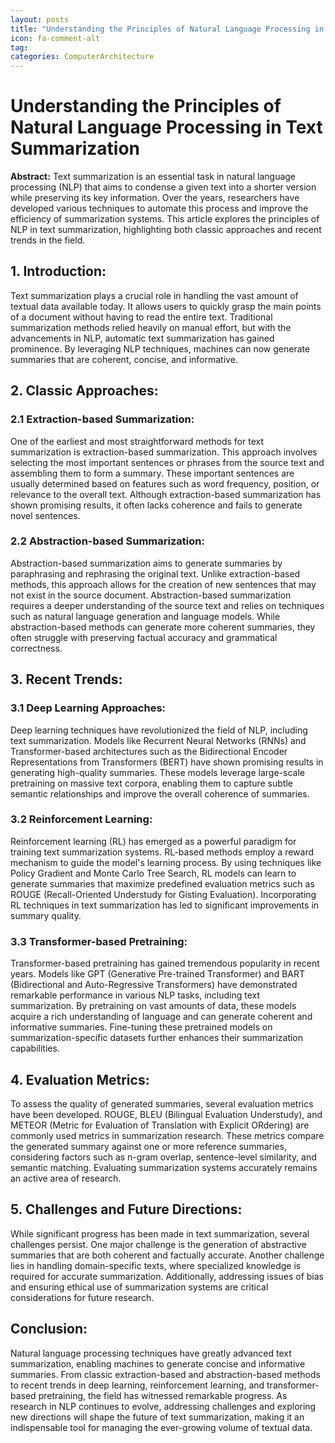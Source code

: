 ```yaml
---
layout: posts
title: "Understanding the Principles of Natural Language Processing in Text Summarization"
icon: fa-comment-alt
tag:      
categories: ComputerArchitecture
---
```



# Understanding the Principles of Natural Language Processing in Text Summarization

**Abstract:**
Text summarization is an essential task in natural language processing (NLP) that aims to condense a given text into a shorter version while preserving its key information. Over the years, researchers have developed various techniques to automate this process and improve the efficiency of summarization systems. This article explores the principles of NLP in text summarization, highlighting both classic approaches and recent trends in the field.

## 1. Introduction:
Text summarization plays a crucial role in handling the vast amount of textual data available today. It allows users to quickly grasp the main points of a document without having to read the entire text. Traditional summarization methods relied heavily on manual effort, but with the advancements in NLP, automatic text summarization has gained prominence. By leveraging NLP techniques, machines can now generate summaries that are coherent, concise, and informative.

## 2. Classic Approaches:
### 2.1 Extraction-based Summarization:
One of the earliest and most straightforward methods for text summarization is extraction-based summarization. This approach involves selecting the most important sentences or phrases from the source text and assembling them to form a summary. These important sentences are usually determined based on features such as word frequency, position, or relevance to the overall text. Although extraction-based summarization has shown promising results, it often lacks coherence and fails to generate novel sentences.

### 2.2 Abstraction-based Summarization:
Abstraction-based summarization aims to generate summaries by paraphrasing and rephrasing the original text. Unlike extraction-based methods, this approach allows for the creation of new sentences that may not exist in the source document. Abstraction-based summarization requires a deeper understanding of the source text and relies on techniques such as natural language generation and language models. While abstraction-based methods can generate more coherent summaries, they often struggle with preserving factual accuracy and grammatical correctness.

## 3. Recent Trends:
### 3.1 Deep Learning Approaches:
Deep learning techniques have revolutionized the field of NLP, including text summarization. Models like Recurrent Neural Networks (RNNs) and Transformer-based architectures such as the Bidirectional Encoder Representations from Transformers (BERT) have shown promising results in generating high-quality summaries. These models leverage large-scale pretraining on massive text corpora, enabling them to capture subtle semantic relationships and improve the overall coherence of summaries.

### 3.2 Reinforcement Learning:
Reinforcement learning (RL) has emerged as a powerful paradigm for training text summarization systems. RL-based methods employ a reward mechanism to guide the model's learning process. By using techniques like Policy Gradient and Monte Carlo Tree Search, RL models can learn to generate summaries that maximize predefined evaluation metrics such as ROUGE (Recall-Oriented Understudy for Gisting Evaluation). Incorporating RL techniques in text summarization has led to significant improvements in summary quality.

### 3.3 Transformer-based Pretraining:
Transformer-based pretraining has gained tremendous popularity in recent years. Models like GPT (Generative Pre-trained Transformer) and BART (Bidirectional and Auto-Regressive Transformers) have demonstrated remarkable performance in various NLP tasks, including text summarization. By pretraining on vast amounts of data, these models acquire a rich understanding of language and can generate coherent and informative summaries. Fine-tuning these pretrained models on summarization-specific datasets further enhances their summarization capabilities.

## 4. Evaluation Metrics:
To assess the quality of generated summaries, several evaluation metrics have been developed. ROUGE, BLEU (Bilingual Evaluation Understudy), and METEOR (Metric for Evaluation of Translation with Explicit ORdering) are commonly used metrics in summarization research. These metrics compare the generated summary against one or more reference summaries, considering factors such as n-gram overlap, sentence-level similarity, and semantic matching. Evaluating summarization systems accurately remains an active area of research.

## 5. Challenges and Future Directions:
While significant progress has been made in text summarization, several challenges persist. One major challenge is the generation of abstractive summaries that are both coherent and factually accurate. Another challenge lies in handling domain-specific texts, where specialized knowledge is required for accurate summarization. Additionally, addressing issues of bias and ensuring ethical use of summarization systems are critical considerations for future research.

## Conclusion:
Natural language processing techniques have greatly advanced text summarization, enabling machines to generate concise and informative summaries. From classic extraction-based and abstraction-based methods to recent trends in deep learning, reinforcement learning, and transformer-based pretraining, the field has witnessed remarkable progress. As research in NLP continues to evolve, addressing challenges and exploring new directions will shape the future of text summarization, making it an indispensable tool for managing the ever-growing volume of textual data.